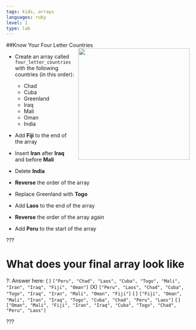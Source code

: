 ```yaml
---
tags: kids, arrays
languages: ruby
level: 1
type: lab
---
```

##Know Your Four Letter Countries
<img src="https://s3.amazonaws.com/after-school-assets/globe.jpeg" align="right" width="300px" hspace="10"> 
+ Create an array called `four_letter_countries` with the following countries (in this order):
	- Chad
	- Cuba
	- Greenland
	- Iraq
	- Mali
	- Oman
	- India

+ Add **Fiji** to the end of the array

+ Insert **Iran** after **Iraq** and before **Mali**

+ Delete **India**

+ **Reverse** the order of the array

+ Replace Greenland with **Togo**

+ Add **Laos** to the end of the array

+ **Reverse** the order of the array again

+ Add **Peru** to the start of the array

??? 

# What does your final array look like

?: Answer here:
( ) `["Peru", "Chad", "Laos", "Cuba", "Togo", "Mali", "Iran", "Iraq", "Fiji", "Oman"]`
(X) `["Peru", "Laos", "Chad", "Cuba", "Togo", "Iraq", "Iran", "Mali", "Oman", "Fiji"]`
( ) `["Fiji", "Oman", "Mali", "Iran", "Iraq", "Togo", "Cuba", "Chad", "Peru", "Laos"]`
( ) `["Oman", "Mali", "Fiji", "Iran", "Iraq", "Cuba", "Togo", "Chad", "Peru", "Laos"]`

???
